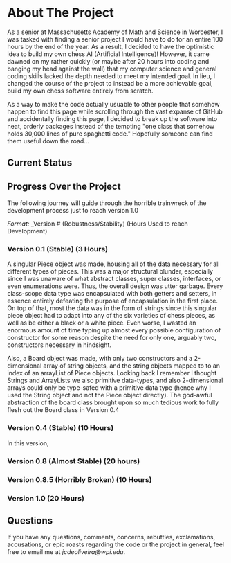 # About The Project
As a senior at Massachusetts Academy of Math and Science in Worcester, I was tasked with finding a senior project I would have to do for an entire 100 hours by the end of the year. As a result, I decided to have the optimistic idea to build my own chess AI (Artificial Intelligence)! However, it came dawned on my rather quickly (or maybe after 20 hours into coding and banging my head against the wall) that my computer science and general coding skills lacked the depth needed to meet my intended goal. In lieu, I changed the course of the project to instead be a more achievable goal, build my own chess software entirely from scratch. 

As a way to make the code actually usuable to other people that somehow happen to find this page while scrolling through the vast expanse of GitHub and accidentally finding this page, I decided to break up the software into neat, orderly packages instead of the tempting "one class that somehow holds 30,000 lines of pure spaghetti code." Hopefully someone can find them useful down the road... 

## Current Status

## Progress Over the Project

The following journey will guide through the horrible trainwreck of the development process just to reach version 1.0

*Format:* _Version #  (Robustness/Stability) (Hours Used to reach Development)  

### Version 0.1 (Stable) (3 Hours)
A singular Piece object was made, housing all of the data necessary for all different types of pieces. This was a major structural blunder, especially since I was unaware of what abstract classes, super classes, interfaces, or even enumerations were. Thus, the overall design was utter garbage. Every class-scope data type was encapsulated with both getters and setters, in essence entirely defeating the purpose of encapsulation in the first place. On top of that, most the data was in the form of strings since this singular piece object had to adapt into any of the six varieties of chess pieces, as well as be either a black or a white piece. Even worse, I wasted an enormous amount of time typing up almost every possible configuration of constructor for some reason despite the need for only one, arguably two, constructors necessary in hindsight. 

Also, a Board object was made, with only two constructors and a 2-dimensional array of string objects, and the string objects mapped to to an index of an arrayList of Piece objects. Looking back I remember I thought Strings and ArrayLists we also primitive data-types, and also 2-dimensional arrays could only be type-safed with a primitive data type (hence why I used the String object and not the Piece object directly). The god-awful abstraction of the board class brought upon so much tedious work to fully flesh out the Board class in Version 0.4

### Version 0.4 (Stable) (10 Hours)
In this version, 

### Version 0.8 (Almost Stable) (20 hours) 

### Version 0.8.5 (Horribly Broken) (10 Hours)

### Version 1.0 (20 Hours)



## Questions
If you have any questions, comments, concerns, rebuttles, exclamations, accusations, or epic roasts regarding the code or the project in general, feel free to email me at _jcdeoliveira@wpi.edu_.   
